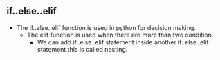 ## if..else..elif
* The if..else..elif function is used in python for decision making.
  * The elif function is used when there are more than two condition.
    * We can add if..else..elif statement inside another if..else..elif statement this is called nesting.
  
